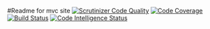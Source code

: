 #Readme for mvc site
[![Scrutinizer Code Quality](https://scrutinizer-ci.com/g/nsbcj/mvc_report/badges/quality-score.png?b=main)](https://scrutinizer-ci.com/g/nsbcj/mvc_report/?branch=main)
[![Code Coverage](https://scrutinizer-ci.com/g/nsbcj/mvc_report/badges/coverage.png?b=main)](https://scrutinizer-ci.com/g/nsbcj/mvc_report/?branch=main)
[![Build Status](https://scrutinizer-ci.com/g/nsbcj/mvc_report/badges/build.png?b=main)](https://scrutinizer-ci.com/g/nsbcj/mvc_report/build-status/main)
[![Code Intelligence Status](https://scrutinizer-ci.com/g/nsbcj/mvc_report/badges/code-intelligence.svg?b=main)](https://scrutinizer-ci.com/code-intelligence)
